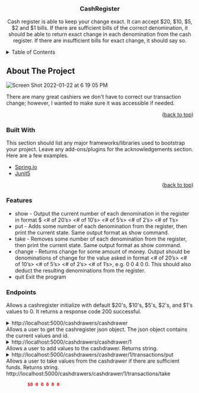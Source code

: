 <div id="top"></div>


<br />
<div align="center">
  <h3 align="center">CashRegister</h3>
  <p align="center">
    Cash register is able to keep your change exact. It can accept $20, $10, $5, $2 and $1 bills. If there are sufficient 
bills of the correct denomination, it should be able to return exact change in each denomination from the cash register. If there are insufficient bills for exact change, it should say so. 
    <br />
  </p>
</div>



<!-- TABLE OF CONTENTS -->
<details>
  <summary>Table of Contents</summary>
  <ol>
    <li>
      <a href="#about-the-project">About The Project</a>
      <ul>
        <li><a href="#built-with">Built With</a></li>
      </ul>
    </li>
  </ol>
</details>



<!-- ABOUT THE PROJECT -->
## About The Project

![Screen Shot 2022-01-22 at 6 19 05 PM](https://user-images.githubusercontent.com/57274530/150703629-a7774a64-32f7-4363-82cf-6d40c2054da8.png)

There are many great cashiers we don't have to correct our transaction change; however, I wanted to make sure it was accessible if needed.

<p align="right">(<a href="#top">back to top</a>)</p>


### Built With

This section should list any major frameworks/libraries used to bootstrap your project. Leave any add-ons/plugins for the acknowledgements section. Here are a few examples.

* [Spring.io](https://spring.io/projects/spring-framework)
* [Junit5](https://junit.org/junit5/)

<p align="right">(<a href="#top">back to top</a>)</p>

### Features
        
* show - Output the current number of each denomination in the register in format $<total> <# of 20’s> <# of 10’s> <# of 5’s> <# of 2’s> <# of 1’s> 
* put - Adds some number of each denomination from the register, then print the current state. Same output format as show command. 
* take - Removes some number of each denomination from the register, then print the current state. Same output format as show command. 
* change - Returns change for some amount of money. Output should be denominations of change for the value asked in format <# of 20’s> <# of 
          10’s> <# of 5’s> <# of 2’s> <# of 1’s>, e.g. 0 0 4 0 0. This should also deduct the resulting denominations from the register. 
* quit Exit the program 

### Endpoints
Allows a cashregister initialize with default $20's, $10's, $5's, $2's, and $1's values to 0. It returns a response code 200 successful.
<details>
<summary>http://localhost:5000/cashdrawers/cashdrawer</summary>

```JSON
{
1
}
```

</details>
Allows a user to get the cashregister json object. The json object contains the current values and id.
<details>
<summary>http://localhost:5000/cashdrawers/cashdrawer/1</summary>

```JSON
        {
            "id": 1,
            "twenty": 0,
            "ten": 0,
            "five": 0,
            "two": 0,
            "one": 0,
            "total": 0
        }
```

</details>
Allows a user to add values to the cashdrawer. Returns string.
<details>
<summary>http://localhost:5000/cashdrawers/cashdrawer/1/transactions/put</summary>

```JSON
        $68 1 2 3 4 5
```

</details>
Allows a user to take values from the cashdrawer if there are sufficient funds. Returns string.
<summary>http://localhost:5000/cashdrawers/cashdrawer/1/transactions/take</summary>

```JSON
        $0 0 0 0 0 0
```

</details>
        
